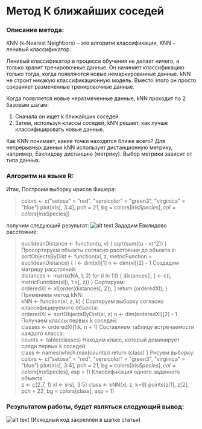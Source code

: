 # Метод К ближайших соседей

### Описание метода:
  KNN (k-Nearest Neighbors) – это алгоритм классификации, 
KNN – ленивый классификатор.

  Ленивый классификатор в процессе обучения не делает ничего, а только хранит тренировочные данные. Он начинает классификацию 
только тогда, когда появляются новые немаркированные данные.
  kNN не строит никакую классификационную модель. Вместо этого он просто сохраняет размеченные тренировочные данные.

Когда появляется новые неразмеченные данные, kNN проходит по 2 базовым шагам:
  1) Сначала он ищет k ближайших соседей.
  2) Затем, используя классы соседей, kNN решает, как лучше классифицировать новые данные.

Как KNN понимает, какие точки находятся ближе всего? Для непрерывных данных kNN использует дистанционную метрику, например, Евклидову дистанцию (метрику). Выбор метрики зависит от типа данных.

### Алгоритм на языке R:

Итак, Построим выборку ирисов Фишера: <br/>
  >colors <- c("setosa" = "red", "versicolor" = "green3",
  >"virginica" = "blue")
  >plot(iris[, 3:4], pch = 21, bg = colors[iris$Species],
  >col = colors[iris$Species])

получим следующий результат:
![alt text](https://github.com/dmitrail/ALGORYTHM_KNN/blob/master/KNN_RAW.png) 
Зададим Евклидово расстояние: <br/>
  >euclideanDistance <- function(u, v)
  >{
  >sqrt(sum((u - v)^2))
  >}
Просортируем объекты согласно расстояния до объекта z: <br/>
  >sortObjectsByDist <- function(xl, z, metricFunction =
  >euclideanDistance)
  >{
  >l <- dim(xl)[1]
  >n <- dim(xl)[2] - 1
Создадим матрицу расстояний: <br/>
  >distances <- matrix(NA, l, 2)
  >for (i in 1:l)
  >{
  >distances[i, ] <- c(i, metricFunction(xl[i, 1:n], z))
  >}
Сортируем: <br/>
  >orderedXl <- xl[order(distances[, 2]), ]
  >return (orderedXl);
  >}
Применяем метод kNN: <br/>
  >kNN <- function(xl, z, k)
  >{
  Сортируем выборку согласно классифицируемого объекта: <br/>
  >orderedXl <- sortObjectsByDist(xl, z)
  >n <- dim(orderedXl)[2] - 1
Получаем классы первых k соседей:<br/>
  >classes <- orderedXl[1:k, n + 1]
Составляем таблицу встречаемости каждого класса:<br/>
  >counts <- table(classes)
Находим класс, который доминирует среди первых k соседей:<br/>
  >class <- names(which.max(counts))
  >return (class)
  >}
Рисуем выборку:<br/>
  >colors <- c("setosa" = "red", "versicolor" = "green3",
  >"virginica" = "blue")
  >plot(iris[, 3:4], pch = 21, bg = colors[iris$Species], col
  >= colors[iris$Species], asp = 1)
Классификация одного заданного объекта: <br/>
  >z <- c(2.7, 1)
  >xl <- iris[, 3:5]
  >class <- kNN(xl, z, k=6)
  >points(z[1], z[2], pch = 22, bg = colors[class], asp = 1)
### Результатом работы, будет являться следующий вывод:
![alt text](https://github.com/dmitrail/ALGORYTHM_KNN/blob/master/KNN_DONE.png) 
(Исходный код закреплен в шапке статьи)
